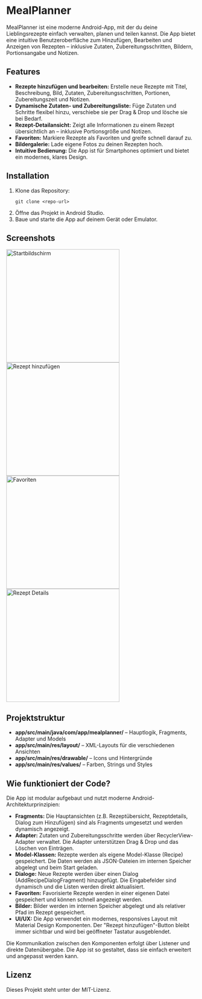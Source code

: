 # MealPlanner

MealPlanner ist eine moderne Android-App, mit der du deine Lieblingsrezepte einfach verwalten, planen und teilen kannst. Die App bietet eine intuitive Benutzeroberfläche zum Hinzufügen, Bearbeiten und Anzeigen von Rezepten – inklusive Zutaten, Zubereitungsschritten, Bildern, Portionsangabe und Notizen.

## Features

- **Rezepte hinzufügen und bearbeiten:** Erstelle neue Rezepte mit Titel, Beschreibung, Bild, Zutaten, Zubereitungsschritten, Portionen, Zubereitungszeit und Notizen.
- **Dynamische Zutaten- und Zubereitungsliste:** Füge Zutaten und Schritte flexibel hinzu, verschiebe sie per Drag & Drop und lösche sie bei Bedarf.
- **Rezept-Detailansicht:** Zeigt alle Informationen zu einem Rezept übersichtlich an – inklusive Portionsgröße und Notizen.
- **Favoriten:** Markiere Rezepte als Favoriten und greife schnell darauf zu.
- **Bildergalerie:** Lade eigene Fotos zu deinen Rezepten hoch.
- **Intuitive Bedienung:** Die App ist für Smartphones optimiert und bietet ein modernes, klares Design.

## Installation

1. Klone das Repository:
   ```
   git clone <repo-url>
   ```
2. Öffne das Projekt in Android Studio.
3. Baue und starte die App auf deinem Gerät oder Emulator.

## Screenshots
<img src="screenshots/screenshot1.png" alt="Startbildschirm" width="300"/>
<img src="screenshots/screenshot2.png" alt="Rezept hinzufügen" width="300"/>
<img src="screenshots/screenshot3.png" alt="Favoriten" width="300"/>
<img src="screenshots/screenshot4.png" alt="Rezept Details" width="300"/>

## Projektstruktur

- **app/src/main/java/com/app/mealplanner/**  – Hauptlogik, Fragments, Adapter und Models
- **app/src/main/res/layout/**  – XML-Layouts für die verschiedenen Ansichten
- **app/src/main/res/drawable/**  – Icons und Hintergründe
- **app/src/main/res/values/**  – Farben, Strings und Styles

## Wie funktioniert der Code?

Die App ist modular aufgebaut und nutzt moderne Android-Architekturprinzipien:

- **Fragments:** Die Hauptansichten (z.B. Rezeptübersicht, Rezeptdetails, Dialog zum Hinzufügen) sind als Fragments umgesetzt und werden dynamisch angezeigt.
- **Adapter:** Zutaten und Zubereitungsschritte werden über RecyclerView-Adapter verwaltet. Die Adapter unterstützen Drag & Drop und das Löschen von Einträgen.
- **Model-Klassen:** Rezepte werden als eigene Model-Klasse (Recipe) gespeichert. Die Daten werden als JSON-Dateien im internen Speicher abgelegt und beim Start geladen.
- **Dialoge:** Neue Rezepte werden über einen Dialog (AddRecipeDialogFragment) hinzugefügt. Die Eingabefelder sind dynamisch und die Listen werden direkt aktualisiert.
- **Favoriten:** Favorisierte Rezepte werden in einer eigenen Datei gespeichert und können schnell angezeigt werden.
- **Bilder:** Bilder werden im internen Speicher abgelegt und als relativer Pfad im Rezept gespeichert.
- **UI/UX:** Die App verwendet ein modernes, responsives Layout mit Material Design Komponenten. Der "Rezept hinzufügen"-Button bleibt immer sichtbar und wird bei geöffneter Tastatur ausgeblendet.

Die Kommunikation zwischen den Komponenten erfolgt über Listener und direkte Datenübergabe. Die App ist so gestaltet, dass sie einfach erweitert und angepasst werden kann.

## Lizenz

Dieses Projekt steht unter der MIT-Lizenz.
